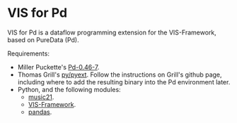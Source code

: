 # VIS for Pd
VIS for Pd is a dataflow programming extension for the VIS-Framework, based on PureData (Pd).

Requirements:
- Miller Puckette's [Pd-0.46-7](http://msp.ucsd.edu/software.html]).
- Thomas Grill's [py/pyext](https://github.com/grrrr/py). Follow the instructions on Grill's github page, including where to add the resulting binary into the Pd environment later. 
- Python, and the following modules:
  - [music21](https://github.com/cuthbertLab/music21).
  - [VIS-Framework](https://github.com/ELVIS-Project/vis-framework).
  - [pandas](https://github.com/pydata/pandas).
